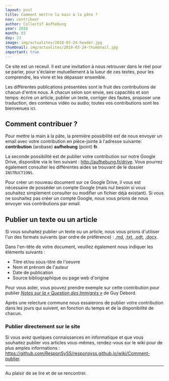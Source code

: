 ```yaml
---
layout: post
title: Comment mettre la main à la pâte ?
nav: contribuer
author: Collectif Aufhebung
year: 2018
month: 03
day: 23
image: img/actualites/2018-03-24-header.jpg
thumbnail: img/actualites/2018-03-24-thumbnail.jpg
important: true
---
```


Ce site est un receuil. Il est une invitation à nous retrouver dans le réel pour se parler, pour s'éclairer mutuellement à la lueur de ces textes, pour les comprendre, les vivre et les dépasser ensemble.

Les différentes publications présentées sont le fruit des contributions de chacun d'entre nous. À chacun selon son envie, ses capacités et son temps: écrire un article, publier un texte, corriger des fautes, proposer une traduction, des contenus vidéo ou audio; toutes vos contributions sont les bienvenues ici.

Comment contribuer ?
--------------------

Pour mettre la main à la pâte, la première possibilité est de nous envoyer un email avec votre contribution en pièce-jointe à l'adresse suivante: **contribution** (arobase) **aufhebung** (point) **fr**.

La seconde possibilité est de publier votre contribution sur notre Google Drive, disponible via le lien suivant : <http://aufhebung.fr/drive>. Vous pourrez également consulter les différentes aides se trouvant de le dossier `INSTRUCTIONS`.

Pour créer un nouveau document sur ce Google Drive, il vous est nécessaire de posséder un compte Google (mais nul besoin si vous souhaitez simplement consulter ou modifier un fichier déjà existant). Si vous ne souhaitez pas créer un compte Google, nous vous prions de nous envoyer vos contributions par email.


Publier un texte ou un article
------------------------------

Si vous souhaitez publier un texte ou un article, nous vous prions d'utiliser l'un des formats suivants (par ordre de préférence) : <acronym title="Markdown">.md</acronym>, <acronym title="Texte">.txt</acronym>, <acronym title="LibreOffice/OpenOffice">.odt</acronym>, <acronym title="Microsoft Word">.docx</acronym>.

Dans l'en-tête de votre document, veuillez également nous indiquer les éléments suivants :

- Titre et/ou sous-titre de l'oeuvre
- Nom et prénom de l'auteur
- Date de publication
- Source bibliographique ou page web d'origine

Pour vous aider, vous pouvez prendre exemple sur cette contribution pour publier [*Notes sur la « Question des Immigrés »*](https://docs.google.com/document/d/1A_Sya_56zbVSY2mVVPqcX4pYJZnei_mWH7HkkpEWKJE/edit) de Guy Debord.  

Après une relecture commune nous essaierons de publier votre contribution dans les jours qui suivent, en fonction du temps et de la disponibilité de chacun.

### Publier directement sur le site

Si vous avez quelques connaissances en informatique et que vous souhaitez publier vos articles vous-mêmes, rendez-vous sur le wiki pour de plus amples informations : <https://github.com/ResponSySS/responsyss.github.io/wiki/Comment-publier>.

--- 

Au plaisir de se lire et de se rencontrer.
